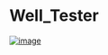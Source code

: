 # Well_Tester

[![image](https://user-images.githubusercontent.com/3837138/186736525-c6bc459a-5519-4169-a4ab-10e2242f7a5c.png)](https://youtu.be/1GVimBVLf4s)




